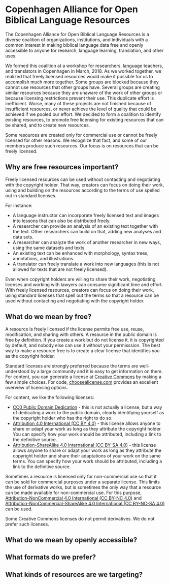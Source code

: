 #  Copenhagen Alliance for Open Biblical Language Resources

The Copenhagen Alliance for Open Biblical Language Resources is a diverse coalition of organizations, institutions, and individuals with a common interest in making biblical language data free and openly accessible to anyone for research, language learning, translation, and other uses.

We formed this coalition at a workshop for researchers, language teachers, and translators in Copenhagen in March, 2018.  As we worked together, we realized that freely licensed resources would make it possible for us to accomplish much more together. Some groups are blocked because they cannot use resources that other groups have. Several groups are creating similar resources because they are unaware of the work of other groups or because licensing restrictions prevent their use. This duplicate effort is inefficient.  Worse, many of these projects are not finished because of insufficient resources, or never achieve the level of quality that could be achieved if we pooled our effort.  We decided to form a coalition to identify existing resources, to promote free licensing for existing resources that can be shared, and to create new resources.

Some resources are created only for commercial use or cannot be freely licensed for other reasons.  We recognize that fact, and some of our members produce such resources. Our focus is on resources that can be freely licensed.

## Why are free resources important?

Freely licensed resources can be used without contacting and negotiating with the copyright holder. That way, creators can focus on doing their work, using and building on the resources according to the terms of use spelled out in standard licenses. 

For instance:

- A language instructor can incorporate freely licensed text and images into lessons that can also be distributed freely.
- A researcher can provide an analysis of an existing text together with the text.  Other researchers can build on that, adding new analyses and data sets.
- A researcher can analyze the work of another researcher in new ways, using the same datasets and texts.
- An existing text can be enhanced with morphology, syntax trees, annotations, and illustrations.
- A translator can freely translate a work into new languages (this is not allowed for texts that are not freely licensed).

Even when copyright holders are willing to share their work, negotiating licenses and working with lawyers can consume significant time and effort.  With freely licensed resources, creators can focus on doing their work, using standard licenses that spell out the terms so that a resource can be used without contacting and negotiating with the copyright holder.

## What do we mean by free?

A resource is freely licensed if the license permits free use, reuse, modification, and sharing with others. A resource in the public domain is free by definition.  If you create a work but do not license it, it is copyrighted by default, and nobody else can use it without your permisssion.  The best way to make a resource free is to create a clear license that identifies you as the copyright holder.

Standard licenses are strongly preferred because the terms are well-understood by a large community and it is easy to get information on them. For content, you can generate a license at [Creative Commons](https://creativecommons.org/choose/) by making a few simple choices. For code, [choosealicense.com](https://choosealicense.com) provides an excellent overview of licensing options.

For content, we like the following licenses:

- [CC0 Public Domain Dedication](https://creativecommons.org/publicdomain/zero/1.0/) - this is not actually a license, but a way of dedicating a work to the public domain, clearly identifying yourself as the copyright holder who has the right to do so.
- [Attribution 4.0 International (CC BY 4.0)](https://creativecommons.org/licenses/by/4.0/) - this license allows anyone to share or adapt your work as long as they attribute the copyright holder. You can specify how your work should be attributed, including a link to the definitive source.
- [Attribution-ShareAlike 4.0 International (CC BY-SA 4.0)](https://creativecommons.org/licenses/by-sa/4.0/) - this license allows anyone to share or adapt your work as long as they attribute the copyright holder and share their adaptations of your work on the same terms. You can specify how your work should be attributed, including a link to the definitive source.

Sometimes a resource is licensed only for non-commercial use so that it can be sold for commercial purposes under a separate license. This limits the use of derivative works, but is sometimes the only way that a resource can be made available for non-commercial use.  For this purpose, [Attribution-NonCommercial 4.0 International (CC BY-NC 4.0)](https://creativecommons.org/licenses/by-nc/4.0/) and [Attribution-NonCommercial-ShareAlike 4.0 International (CC BY-NC-SA 4.0)](https://creativecommons.org/licenses/by-nc-sa/4.0/) can be used.

Some Creative Commons licenses do not permit derivatives.  We do not prefer such licenses.

## What do we mean by openly accessible?

## What formats do we prefer?

## What kinds of resources are we targeting?
